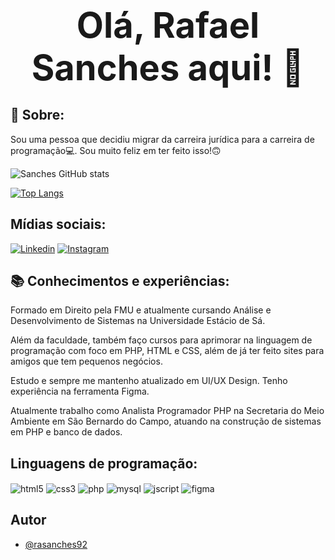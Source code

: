 <p align="center">
    <span style="font-size: 56px;"><b>Olá, Rafael Sanches aqui! 👋</b></span>
</p>

## 🐼 Sobre:
Sou uma pessoa que decidiu migrar da carreira jurídica para a carreira de programação💻. Sou muito feliz em ter feito isso!🙃

![Sanches GitHub stats](https://github-readme-stats.vercel.app/api?username=rasanches92&show_icons=true&theme=tokyonight)

[![Top Langs](https://github-readme-stats.vercel.app/api/top-langs/?username=rasanches92)](https://www.github.com/rasanches92/github-readme-stats)

## Mídias sociais: 
[![Linkedin](https://img.shields.io/badge/LinkedIn-0077B5?style=for-the-badge&logo=linkedin&logoColor=white)](https://www.linkedin.com/in/rafael-sanches-0b9365173/)
[![Instagram](https://img.shields.io/badge/Instagram-E4405F?style=for-the-badge&logo=instagram&logoColor=white)](https://www.instagram.com/rasanches/)


## 📚 Conhecimentos e experiências:
Formado em Direito pela FMU e atualmente cursando Análise e Desenvolvimento de Sistemas na Universidade Estácio de Sá. 

Além da faculdade, também faço cursos para aprimorar na linguagem de programação com foco em PHP, HTML e CSS, além de já ter feito sites para amigos que tem pequenos negócios.

Estudo e sempre me mantenho atualizado em UI/UX Design. Tenho experiência na ferramenta Figma.

Atualmente trabalho como Analista Programador PHP na Secretaria do Meio Ambiente em São Bernardo do Campo, atuando na construção de sistemas em PHP e banco de dados.

## Linguagens de programação:
<div style="display: inline_block">
    <img align="center" alt="html5" src="https://img.shields.io/badge/HTML5-E34F26?style=for-the-badge&logo=html5&logoColor=white">
    <img align="center" alt="css3" src="https://img.shields.io/badge/CSS3-1572B6?style=for-the-badge&logo=css3&logoColor=white">
    <img align="center" alt="php" src="https://img.shields.io/badge/PHP-777BB4?style=for-the-badge&logo=php&logoColor=white">
    <img align="center" alt="mysql" src="https://img.shields.io/badge/MySQL-00000F?style=for-the-badge&logo=mysql&logoColor=white">
    <img align="center" alt="jscript" src="https://img.shields.io/badge/JavaScript-F7DF1E?style=for-the-badge&logo=javascript&logoColor=black">
    <img align="center" alt="figma" src="https://img.shields.io/badge/Figma-F24E1E?style=for-the-badge&logo=figma&logoColor=white">
</div>

## Autor

- [@rasanches92](https://www.github.com/rasanches92)




